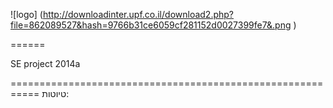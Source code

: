 ![logo] (http://downloadinter.upf.co.il/download2.php?file=862089527&hash=9766b31ce6059cf281152d0027399fe7&.png )
 
 ======


SE project 2014a 

===========================================================
טיוטות:


